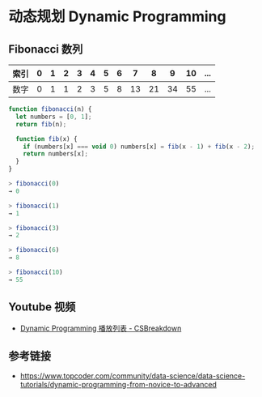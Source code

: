 # 动态规划 Dynamic Programming

## Fibonacci 数列
| 索引 | 0 | 1 | 2 | 3 | 4 | 5 | 6 | 7 | 8 | 9 | 10  |  ...  |
|-----|---|---|---|---|---|---|---|---|---|---|------|------|
| 数字 | 0 | 1 | 1 | 2 | 3 | 5 | 8 | 13 | 21 | 34 | 55 | ... | 
```javascript
function fibonacci(n) {
  let numbers = [0, 1];
  return fib(n);

  function fib(x) {
    if (numbers[x] === void 0) numbers[x] = fib(x - 1) + fib(x - 2);
    return numbers[x];
  }
}
```
```javascript
> fibonacci(0)
→ 0

> fibonacci(1)
→ 1

> fibonacci(3)
→ 2

> fibonacci(6)
→ 8

> fibonacci(10)
→ 55
```


## Youtube 视频
* [Dynamic Programming 播放列表 - CSBreakdown](https://www.youtube.com/playlist?list=PLyEvk8ZeQDMVbsg7CEfT0NV3s3GkMx1vN)

## 参考链接
* https://www.topcoder.com/community/data-science/data-science-tutorials/dynamic-programming-from-novice-to-advanced
